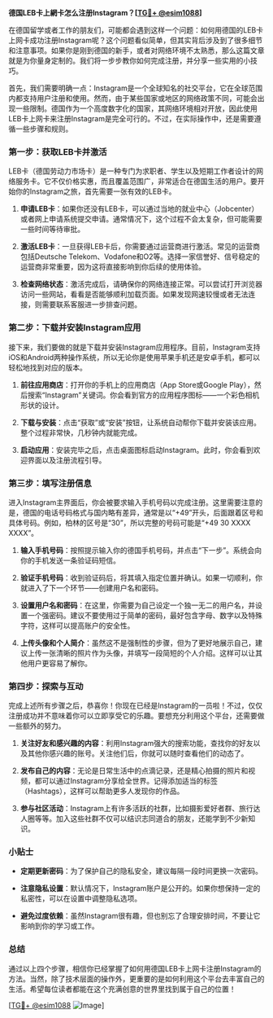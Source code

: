 **德国LEB卡上網卡怎么注册Instagram？[[TG💪+ @esim1088](https://t.me/s/esim1088)]**

在德国留学或者工作的朋友们，可能都会遇到这样一个问题：如何用德国的LEB卡上网卡成功注册Instagram呢？这个问题看似简单，但其实背后涉及到了很多细节和注意事项。如果你是刚到德国的新手，或者对网络环境不太熟悉，那么这篇文章就是为你量身定制的。我们将一步步教你如何完成注册，并分享一些实用的小技巧。

首先，我们需要明确一点：Instagram是一个全球知名的社交平台，它在全球范围内都支持用户注册和使用。然而，由于某些国家或地区的网络政策不同，可能会出现一些限制。德国作为一个高度数字化的国家，其网络环境相对开放，因此使用LEB卡上网卡来注册Instagram是完全可行的。不过，在实际操作中，还是需要遵循一些步骤和规则。

### 第一步：获取LEB卡并激活

LEB卡（德国劳动力市场卡）是一种专门为求职者、学生以及短期工作者设计的网络服务卡。它不仅价格实惠，而且覆盖范围广，非常适合在德国生活的用户。要开始你的Instagram之旅，首先需要一张有效的LEB卡。

1. **申请LEB卡**：如果你还没有LEB卡，可以通过当地的就业中心（Jobcenter）或者网上申请系统提交申请。通常情况下，这个过程不会太复杂，但可能需要一些时间等待审批。
   
2. **激活LEB卡**：一旦获得LEB卡后，你需要通过运营商进行激活。常见的运营商包括Deutsche Telekom、Vodafone和O2等。选择一家信誉好、信号稳定的运营商非常重要，因为这将直接影响到你后续的使用体验。

3. **检查网络状态**：激活完成后，请确保你的网络连接正常。可以尝试打开浏览器访问一些网站，看看是否能够顺利加载页面。如果发现网速较慢或者无法连接，则需要联系客服进一步排查问题。

### 第二步：下载并安装Instagram应用

接下来，我们要做的就是下载并安装Instagram应用程序。目前，Instagram支持iOS和Android两种操作系统，所以无论你是使用苹果手机还是安卓手机，都可以轻松地找到对应的版本。

1. **前往应用商店**：打开你的手机上的应用商店（App Store或Google Play），然后搜索“Instagram”关键词。你会看到官方的应用程序图标——一个彩色相机形状的设计。

2. **下载与安装**：点击“获取”或“安装”按钮，让系统自动帮你下载并安装该应用。整个过程非常快，几秒钟内就能完成。

3. **启动应用**：安装完毕之后，点击桌面图标启动Instagram。此时，你会看到欢迎界面以及注册流程引导。

### 第三步：填写注册信息

进入Instagram主界面后，你会被要求输入手机号码以完成注册。这里需要注意的是，德国的电话号码格式与国内略有差异，通常是以“+49”开头，后面跟着区号和具体号码。例如，柏林的区号是“30”，所以完整的号码可能是“+49 30 XXXX XXXX”。

1. **输入手机号码**：按照提示输入你的德国手机号码，并点击“下一步”。系统会向你的手机发送一条验证码短信。

2. **验证手机号码**：收到验证码后，将其填入指定位置并确认。如果一切顺利，你就进入了下一个环节——创建用户名和密码。

3. **设置用户名和密码**：在这里，你需要为自己设定一个独一无二的用户名，并设置一个强密码。建议不要使用过于简单的密码，最好包含字母、数字以及特殊字符，这样可以提高账户的安全性。

4. **上传头像和个人简介**：虽然这不是强制性的步骤，但为了更好地展示自己，建议上传一张清晰的照片作为头像，并填写一段简短的个人介绍。这样可以让其他用户更容易了解你。

### 第四步：探索与互动

完成上述所有步骤之后，恭喜你！你现在已经是Instagram的一员啦！不过，仅仅注册成功并不意味着你可以立即享受它的乐趣。要想充分利用这个平台，还需要做一些额外的努力。

1. **关注好友和感兴趣的内容**：利用Instagram强大的搜索功能，查找你的好友以及其他你感兴趣的账号。关注他们后，你就可以随时查看他们的动态了。

2. **发布自己的内容**：无论是日常生活中的点滴记录，还是精心拍摄的照片和视频，都可以通过Instagram分享给全世界。记得添加适当的标签（Hashtags），这样可以帮助更多人发现你的作品。

3. **参与社区活动**：Instagram上有许多活跃的社群，比如摄影爱好者群、旅行达人圈等等。加入这些社群不仅可以结识志同道合的朋友，还能学到不少新知识。

### 小贴士

- **定期更新密码**：为了保护自己的隐私安全，建议每隔一段时间更换一次密码。
  
- **注意隐私设置**：默认情况下，Instagram账户是公开的。如果你想保持一定的私密性，可以在设置中调整隐私选项。

- **避免过度依赖**：虽然Instagram很有趣，但也别忘了合理安排时间，不要让它影响到你的学习或工作。

### 总结

通过以上四个步骤，相信你已经掌握了如何用德国LEB卡上网卡注册Instagram的方法。当然，除了技术层面的操作外，更重要的是如何利用这个平台去丰富自己的生活。希望每位读者都能在这个充满创意的世界里找到属于自己的位置！

[[TG💪+ @esim1088](https://t.me/s/esim1088) ![Image](https://i.postimg.cc/4NQfJmqS/Snipaste-2025-05-13-00-14-12.png)]